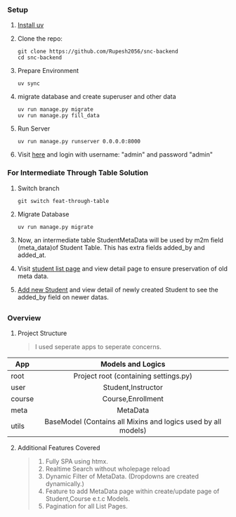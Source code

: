 

### Setup

1. [Install uv](https://docs.astral.sh/uv/getting-started/installation/)

2. Clone the repo:

   ```
   git clone https://github.com/Rupesh2056/snc-backend
   cd snc-backend
   ```

3. Prepare Environment
    ```
    uv sync 
    ```

4. migrate database and create superuser and other data
    ```
    uv run manage.py migrate
    uv run manage.py fill_data
    ```

5. Run Server
    ```
    uv run manage.py runserver 0.0.0.0:8000
    ```

6. Visit [here](http://127.0.0.1:8000) and login with username: "admin" and password "admin"


### For Intermediate Through Table Solution

1. Switch branch
    ```
    git switch feat-through-table
    ```
2. Migrate Database
    ```
    uv run manage.py migrate
    ```
3. Now, an intermediate table StudentMetaData will be used by m2m field (meta_data)of Student Table. This has extra fields added_by and added_at.

4. Visit [student list page](http://127.0.0.1:8000/student/) and view detail page to ensure preservation of old meta data.

5. [Add new Student](http://127.0.0.1:8000/student/create/) and view detail of newly created Student to see the added_by field on newer datas.


##

### Overview

1. Project Structure
    >I used seperate apps to seperate concerns.
    
| App  | Models and Logics |
| ------------- |:-------------:|
| root          | Project root (containing settings.py) |
| user          | Student,Instructor |
| course        | Course,Enrollment     |
| meta          | MetaData      |
| utils          | BaseModel (Contains all Mixins and logics used by all    models)      |


2. Additional Features Covered 
    > 1. Fully SPA using htmx.
    > 2. Realtime Search without wholepage reload
    > 3. Dynamic Filter of MetaData. (Dropdowns are created dynamically.)
    > 4. Feature to add MetaData page within create/update page of Student,Course e.t.c Models. 
    >5. Pagination for all List Pages.
    